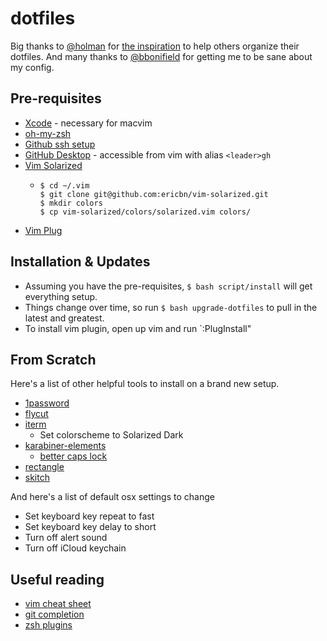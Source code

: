 # dotfiles

Big thanks to [@holman](https://github.com/holman) for [the inspiration](https://github.com/holman/dotfiles)
to help others organize their dotfiles. And many thanks to [@bbonifield](https://github.com/bbonifield) for
getting me to be sane about my config.

## Pre-requisites

- [Xcode](https://apps.apple.com/us/app/xcode/id497799835?mt=12) - necessary for macvim
- [oh-my-zsh](https://github.com/robbyrussell/oh-my-zsh)
- [Github ssh setup](https://docs.github.com/en/authentication/connecting-to-github-with-ssh/generating-a-new-ssh-key-and-adding-it-to-the-ssh-agent)
- [GitHub Desktop](https://desktop.github.com/) - accessible from vim with alias `<leader>gh`
- [Vim Solarized](https://github.com/ericbn/vim-solarized)
  - ```
    $ cd ~/.vim
    $ git clone git@github.com:ericbn/vim-solarized.git
    $ mkdir colors
    $ cp vim-solarized/colors/solarized.vim colors/
    ```
- [Vim Plug](https://github.com/junegunn/vim-plug#installation)

## Installation & Updates

- Assuming you have the pre-requisites, `$ bash script/install` will get everything setup.
- Things change over time, so run `$ bash upgrade-dotfiles` to pull in the latest
and greatest.
- To install vim plugin, open up vim and run `:PlugInstall"

## From Scratch

Here's a list of other helpful tools to install on a brand new setup.

- [1password](https://1password.com/product/mac/)
- [flycut](https://apps.apple.com/us/app/flycut-clipboard-manager/id442160987?mt=12)
- [iterm](https://iterm2.com/)
  - Set colorscheme to Solarized Dark
- [karabiner-elements](https://karabiner-elements.pqrs.org/)
  - [better caps lock](https://ke-complex-modifications.pqrs.org/#caps_lock)
- [rectangle](https://rectangleapp.com/)
- [skitch](https://apps.apple.com/us/app/skitch-snap-mark-up-share/id425955336?mt=12)

And here's a list of default osx settings to change

- Set keyboard key repeat to fast
- Set keyboard key delay to short
- Turn off alert sound
- Turn off iCloud keychain

## Useful reading

- [vim cheat sheet](https://vim.rtorr.com/)
- [git completion](https://oliverspryn.com/blog/adding-git-completion-to-zsh)
- [zsh plugins](https://github.com/ohmyzsh/ohmyzsh/wiki/Plugins)
